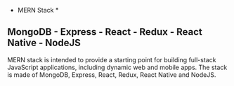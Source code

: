 * MERN Stack *
## MongoDB - Express - React - Redux - React Native - NodeJS
MERN stack is intended to provide a starting point for building full-stack JavaScript applications, including dynamic web and mobile apps. The stack is made of MongoDB, Express, React, Redux, React Native and NodeJS.
